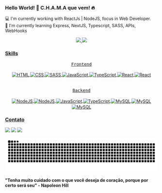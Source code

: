 ### Hello World! 👋 C.H.A.M.A que vem! 🔥

💻 I'm currently working with ReactJs | NodeJS, focus in Web Developer. <br>
🌱 I'm currently learning Express, NextJS, Typescript, SASS, APIs, WebHooks <br>

<div align="center">
  <a href="https://github.com/fearanha">
  <img height="180em" src="https://github-readme-stats.vercel.app/api?username=fearanha&show_icons=true&theme=dracula&include_all_commits=true&count_private=true"/>
  <img height="180em" src="https://github-readme-stats.vercel.app/api/top-langs/?username=fearanha&layout=compact&langs_count=7&theme=dracula"/>
</div>

### Skills

<div align="center">
  <kbd>Frontend</kbd>
</div>  
     <div align="center" style="display: inline_block"><br>  
        <img align="center" alt="HTML" height="30" width="80"
        src="https://img.shields.io/badge/HTML-239120?style=for-the-badge&logo=html5&logoColor=white">
        <img align="center" alt="CSS" height="30" width="80"
        src="https://img.shields.io/badge/CSS-239120?&style=for-the-badge&logo=css3&logoColor=white">
        <img align="center" alt="SASS" height="30" width="80"
        src="https://img.shields.io/badge/Sass-CC6699?style=for-the-badge&logo=sass&logoColor=white">
        <img align="center" alt="JavaScript" height="30" width="80"
        src="https://img.shields.io/badge/JavaScript-F7DF1E?style=for-the-badge&logo=javascript&logoColor=black">
        <img align="center" alt="TypeScript" height="30" width="80"
        src="https://img.shields.io/badge/TypeScript-007ACC?style=for-the-badge&logo=typescript&logoColor=white">
        <img align="center" alt="React" height="30" width="80"
        src="https://img.shields.io/badge/React-20232A?style=for-the-badge&logo=react&logoColor=61DAFB">
        <img align="center" alt="React" height="30" width="80"
        src="https://img.shields.io/badge/Tailwind_CSS-38B2AC?style=for-the-badge&logo=tailwind-css&logoColor=white">
     </div>
<div align="center"><br><br>
  <kbd>Backend</kbd>
</div>  
     <div align="center" style="display: inline_block"><br>
        <img align="center" alt="NodeJS" height="30" width="80"
        src="https://img.shields.io/badge/MongoDB-4EA94B?style=for-the-badge&logo=mongodb&logoColor=white">
        <img align="center" alt="NodeJS" height="30" width="80"
        src="https://img.shields.io/badge/Node.js-43853D?style=for-the-badge&logo=node.js&logoColor=white">
        <img align="center" alt="JavaScript" height="30" width="80"
        src="https://img.shields.io/badge/JavaScript-F7DF1E?style=for-the-badge&logo=javascript&logoColor=black">
        <img align="center" alt="TypeScript" height="30" width="80"
        src="https://img.shields.io/badge/TypeScript-007ACC?style=for-the-badge&logo=typescript&logoColor=white">
        <img align="center" alt="MySQL" height="30" width="80"
        src="https://img.shields.io/badge/Express.js-404D59?style=for-the-badge">
        <img align="center" alt="MySQL" height="30" width="80"
        src="https://img.shields.io/badge/MySQL-005C84?style=for-the-badge&logo=mysql&logoColor=white">
        <img align="center" alt="MySQL" height="30" width="80"
        src="https://img.shields.io/badge/PostgreSQL-316192?style=for-the-badge&logo=postgresql&logoColor=white">
  </div>  
  
### Contato
<div>
<a href = "mailto:felipearanha.c@gmail.com"><img src="https://img.shields.io/badge/Gmail-D14836?style=for-the-badge&logo=gmail&logoColor=white" target="_blank"></a>
<a href="https://instagram.com/feharanha" target="_blank"><img src="https://img.shields.io/badge/-Instagram-%23E4405F?style=for-the-badge&logo=instagram&logoColor=white" target="_blank"></a>
<a href="https://www.linkedin.com/in/felipe-aranha-adc" target="_blank"><img src="https://img.shields.io/badge/-LinkedIn-%230077B5?style=for-the-badge&logo=linkedin&logoColor=white" target="_blank"></a>

![Snake animation](https://github.com/fearanha/fearanha/blob/output/github-contribution-grid-snake.svg)

</div>
  
#### "Tenha muito cuidado com o que você deseja de coração, porque por certo será seu" - Napoleon Hill
